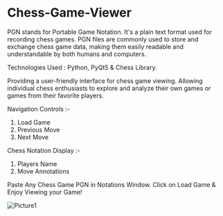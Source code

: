 # Chess-Game-Viewer

PGN stands for Portable Game Notation. It's a plain text format used for recording chess games. 
PGN files are commonly used to store and exchange chess game data, making them easily readable and understandable by both humans and computers.


Technologies Used : Python, PyQt5 & Chess Library.


Providing a user-friendly interface for chess game viewing.
Allowing individual chess enthusiasts to explore and analyze their own games or games from their favorite players.



Navigation Controls :-
1. Load Game
2. Previous Move
3. Next Move


Chess Notation Display :-
1. Players Name
2. Move Annotations

Paste Any Chess Game PGN in Notations Window. Click on Load Game & Enjoy Viewing your Game!


![Picture1](https://github.com/user-attachments/assets/1c2fd4cb-d67c-41c6-8347-c649c55dfb5c)
